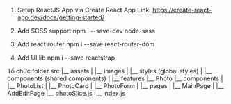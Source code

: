 1. Setup ReactJS App via Create React App
Link: https://create-react-app.dev/docs/getting-started/

2. Add SCSS support
npm i --save-dev node-sass

3. Add react router
npm i --save react-router-dom

4. Add UI lib
npm i --save reactstrap

Tổ chức folder
src
|__ assets
|  |__ images
|  |__ styles (global styles) 
|
|__ components (shared components)
|
|__ features
  |__ Photo
    |__ components
    |  |__ PhotoList
    |  |__ PhotoCard
    |  |__ PhotoForm
    |
    |__ pages
    |  |__ MainPage
    |  |__ AddEditPage
    |__ photoSlice.js
    |__ index.js